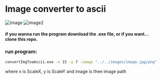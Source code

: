 # Image converter to ascii

![image](https://res.cloudinary.com/dp9zv16le/image/upload/v1667703414/projects/Captura_de_pantalla_77_niv4qm.png)
![image2](https://res.cloudinary.com/dp9zv16le/image/upload/v1667703414/projects/Captura_de_pantalla_78_e6gnbb.png)

#### if you wanna run the program download the .exe file, or if you want... clone this repo.

### run program:

```bash
convertImgToaAscii.exe -x 15 -y 7 -image "../../images/image.jpg/png"
```

where x is ScaleX, y is ScaleY and image is thee image path
